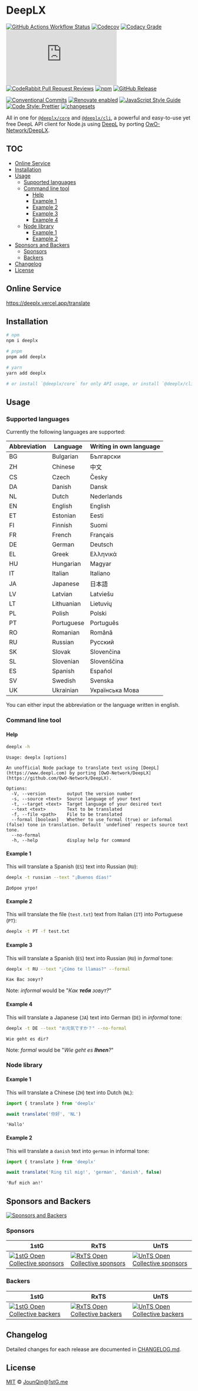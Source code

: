 # DeepLX

[![GitHub Actions Workflow Status](https://img.shields.io/github/actions/workflow/status/un-ts/deeplx/ci.yml?branch=master)](https://github.com/un-ts/deeplx/actions/workflows/ci.yml?query=branch%3Amaster)
[![Codecov](https://img.shields.io/codecov/c/github/un-ts/deeplx.svg)](https://codecov.io/gh/un-ts/deeplx)
[![Codacy Grade](https://img.shields.io/codacy/grade/e3d752491a664d889c5bdfb6ffeb6cbb)](https://app.codacy.com/gh/un-ts/deeplx)
[![type-coverage](https://img.shields.io/badge/dynamic/json.svg?label=type-coverage&prefix=%E2%89%A5&suffix=%&query=$.typeCoverage.atLeast&uri=https%3A%2F%2Fraw.githubusercontent.com%2Frx-ts%2Fdeeplx%2Fmaster%2Fpackage.json)](https://github.com/plantain-00/type-coverage)
[![CodeRabbit Pull Request Reviews](https://img.shields.io/coderabbit/prs/github/un-ts/deeplx)](https://coderabbit.ai)
[![npm](https://img.shields.io/npm/v/deeplx.svg)](https://www.npmjs.com/package/deeplx)
[![GitHub Release](https://img.shields.io/github/release/un-ts/deeplx)](https://github.com/un-ts/deeplx/releases)

[![Conventional Commits](https://img.shields.io/badge/conventional%20commits-1.0.0-yellow.svg)](https://conventionalcommits.org)
[![Renovate enabled](https://img.shields.io/badge/renovate-enabled-brightgreen.svg)](https://renovatebot.com)
[![JavaScript Style Guide](https://img.shields.io/badge/code_style-standard-brightgreen.svg)](https://standardjs.com)
[![Code Style: Prettier](https://img.shields.io/badge/code_style-prettier-ff69b4.svg)](https://github.com/prettier/prettier)
[![changesets](https://img.shields.io/badge/maintained%20with-changesets-176de3.svg)](https://github.com/atlassian/changesets)

All in one for [`@deeplx/core`](https://github.com/un-ts/deeplx/blob/master/packages/@deeplx/core) and [`@deeplx/cli`](https://github.com/un-ts/deeplx/blob/master/packages/@deeplx/cli), a powerful and easy-to-use yet free DeepL API client for Node.js using [DeepL](https://www.deepl.com) by porting [OwO-Network/DeepLX](https://github.com/OwO-Network/DeepLX).

## TOC <!-- omit in toc -->

- [Online Service](#online-service)
- [Installation](#installation)
- [Usage](#usage)
  - [Supported languages](#supported-languages)
  - [Command line tool](#command-line-tool)
    - [Help](#help)
    - [Example 1](#example-1)
    - [Example 2](#example-2)
    - [Example 3](#example-3)
    - [Example 4](#example-4)
  - [Node library](#node-library)
    - [Example 1](#example-1-1)
    - [Example 2](#example-2-1)
- [Sponsors and Backers](#sponsors-and-backers)
  - [Sponsors](#sponsors)
  - [Backers](#backers)
- [Changelog](#changelog)
- [License](#license)

## Online Service

<https://deeplx.vercel.app/translate>

## Installation

```sh
# npm
npm i deeplx

# pnpm
pnpm add deeplx

# yarn
yarn add deeplx

# or install `@deeplx/core` for only API usage, or install `@deeplx/cli` for only CLI usage
```

## Usage

### Supported languages

Currently the following languages are supported:

| Abbreviation | Language   | Writing in own language |
| ------------ | ---------- | ----------------------- |
| BG           | Bulgarian  | Български               |
| ZH           | Chinese    | 中文                    |
| CS           | Czech      | Česky                   |
| DA           | Danish     | Dansk                   |
| NL           | Dutch      | Nederlands              |
| EN           | English    | English                 |
| ET           | Estonian   | Eesti                   |
| FI           | Finnish    | Suomi                   |
| FR           | French     | Français                |
| DE           | German     | Deutsch                 |
| EL           | Greek      | Ελληνικά                |
| HU           | Hungarian  | Magyar                  |
| IT           | Italian    | Italiano                |
| JA           | Japanese   | 日本語                  |
| LV           | Latvian    | Latviešu                |
| LT           | Lithuanian | Lietuvių                |
| PL           | Polish     | Polski                  |
| PT           | Portuguese | Português               |
| RO           | Romanian   | Română                  |
| RU           | Russian    | Русский                 |
| SK           | Slovak     | Slovenčina              |
| SL           | Slovenian  | Slovenščina             |
| ES           | Spanish    | Español                 |
| SV           | Swedish    | Svenska                 |
| UK           | Ukrainian  | Українська Мова         |

You can either input the abbreviation or the language written in english.

### Command line tool

#### Help

```sh
deeplx -h
```

```console
Usage: deeplx [options]

An unofficial Node package to translate text using [DeepL](https://www.deepl.com) by porting [OwO-Network/DeepLX](https://github.com/OwO-Network/DeepLX).

Options:
  -V, --version        output the version number
  -s, --source <text>  Source language of your text
  -t, --target <text>  Target language of your desired text
  --text <text>        Text to be translated
  -f, --file <path>    File to be translated
  --formal [boolean]   Whether to use formal (true) or informal (false) tone in translation. Default `undefined` respects source text tone.
  --no-formal
  -h, --help           display help for command
```

#### Example 1

This will translate a Spanish (`ES`) text into Russian (`RU`):

```sh
deeplx -t russian --text "¡Buenos días!"
```

```text
Доброе утро!
```

#### Example 2

This will translate the file (`test.txt`) text from Italian (`IT`) into Portuguese (`PT`):

```sh
deeplx -t PT -f test.txt
```

#### Example 3

This will translate a Spanish (`ES`) text into Russian (`RU`) in _formal_ tone:

```sh
deeplx -t RU --text "¿Cómo te llamas?" --formal
```

```text
Как Вас зовут?
```

Note: _informal_ would be "_Как **тебя** зовут?_"

#### Example 4

This will translate a Japanese (`JA`) text into German (`DE`) in _informal_ tone:

```sh
deeplx -t DE --text "お元気ですか？" --no-formal
```

```text
Wie geht es dir?
```

Note: _formal_ would be "_Wie geht es **Ihnen**?_"

### Node library

#### Example 1

This will translate a Chinese (`ZH`) text into Dutch (`NL`):

```js
import { translate } from 'deeplx'

await translate('你好', 'NL')
```

```log
'Hallo'
```

#### Example 2

This will translate a `danish` text into `german` in informal tone:

```js
import { translate } from 'deeplx'

await translate('Ring til mig!', 'german', 'danish', false)
```

```log
'Ruf mich an!'
```

## Sponsors and Backers

[![Sponsors and Backers](https://raw.githubusercontent.com/1stG/static/master/sponsors.svg)](https://github.com/sponsors/JounQin)

### Sponsors

| 1stG                                                                                                                   | RxTS                                                                                                                   | UnTS                                                                                                                   |
| ---------------------------------------------------------------------------------------------------------------------- | ---------------------------------------------------------------------------------------------------------------------- | ---------------------------------------------------------------------------------------------------------------------- |
| [![1stG Open Collective sponsors](https://opencollective.com/1stG/organizations.svg)](https://opencollective.com/1stG) | [![RxTS Open Collective sponsors](https://opencollective.com/rxts/organizations.svg)](https://opencollective.com/rxts) | [![UnTS Open Collective sponsors](https://opencollective.com/unts/organizations.svg)](https://opencollective.com/unts) |

### Backers

| 1stG                                                                                                                | RxTS                                                                                                                | UnTS                                                                                                                |
| ------------------------------------------------------------------------------------------------------------------- | ------------------------------------------------------------------------------------------------------------------- | ------------------------------------------------------------------------------------------------------------------- |
| [![1stG Open Collective backers](https://opencollective.com/1stG/individuals.svg)](https://opencollective.com/1stG) | [![RxTS Open Collective backers](https://opencollective.com/rxts/individuals.svg)](https://opencollective.com/rxts) | [![UnTS Open Collective backers](https://opencollective.com/unts/individuals.svg)](https://opencollective.com/unts) |

## Changelog

Detailed changes for each release are documented in [CHANGELOG.md](./CHANGELOG.md).

## License

[MIT][] © [JounQin][]@[1stG.me][]

[1stG.me]: https://www.1stG.me
[JounQin]: https://github.com/JounQin
[MIT]: http://opensource.org/licenses/MIT
